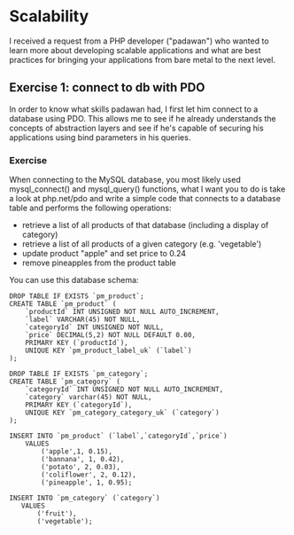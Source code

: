# Scalability

I received a request from a PHP developer ("padawan") who wanted to learn more about developing scalable applications and what are best practices for bringing your applications from bare metal to the next level.

## Exercise 1: connect to db with PDO

In order to know what skills padawan had, I first let him connect to a database using PDO. This allows me to see if he already understands the concepts of abstraction layers and see if he's capable of securing his applications using bind parameters in his queries.

### Exercise

When connecting to the MySQL database, you most likely used mysql_connect() and mysql_query() functions, what I want you to do is take a look at php.net/pdo and write a simple code that connects to a database table and performs the following operations:

- retrieve a list of all products of that database (including a display of category)
- retrieve a list of all products of a given category (e.g. 'vegetable')
- update product "apple" and set price to 0.24
- remove pineapples from the product table

You can use this database schema:

    DROP TABLE IF EXISTS `pm_product`;
    CREATE TABLE `pm_product` (
        `productId` INT UNSIGNED NOT NULL AUTO_INCREMENT,
        `label` VARCHAR(45) NOT NULL,
        `categoryId` INT UNSIGNED NOT NULL,
        `price` DECIMAL(5,2) NOT NULL DEFAULT 0.00,
        PRIMARY KEY (`productId`),
        UNIQUE KEY `pm_product_label_uk` (`label`)
    );

    DROP TABLE IF EXISTS `pm_category`;
    CREATE TABLE `pm_category` (
        `categoryId` INT UNSIGNED NOT NULL AUTO_INCREMENT,
        `category` varchar(45) NOT NULL,
        PRIMARY KEY (`categoryId`),
        UNIQUE KEY `pm_category_category_uk` (`category`)
    );

    INSERT INTO `pm_product` (`label`,`categoryId`,`price`) 
        VALUES 
            ('apple',1, 0.15), 
            ('bannana', 1, 0.42), 
            ('potato', 2, 0.03), 
            ('coliflower', 2, 0.12), 
            ('pineapple', 1, 0.95);
            
    INSERT INTO `pm_category` (`category`) 
       VALUES 
           ('fruit'),
           ('vegetable');